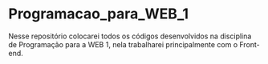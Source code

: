 # Programacao_para_WEB_1
Nesse repositório colocarei todos os códigos desenvolvidos na disciplina de Programação para a WEB 1, nela trabalharei principalmente com o Front-end.

